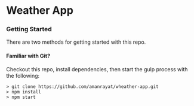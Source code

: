 # Weather App


### Getting Started

There are two methods for getting started with this repo.

#### Familiar with Git?
Checkout this repo, install dependencies, then start the gulp process with the following:

```
> git clone https://github.com/amanrayat/wheather-app.git
> npm install
> npm start
```
